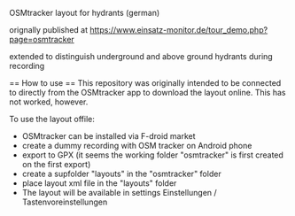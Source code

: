 OSMtracker layout for hydrants (german)

orignally published at https://www.einsatz-monitor.de/tour_demo.php?page=osmtracker

extended to distinguish underground and above ground hydrants during recording

== How to use ==
This repository was originally intended to be connected to directly from the OSMtracker app to download the layout online.
This has not worked, however.

To use the layout offile:
* OSMtracker can be installed via F-droid market
* create a dummy recording with OSM tracker on Android phone
* export to GPX (it seems the working folder "osmtracker" is first created on the first export)
* create a supfolder "layouts" in the "osmtracker" folder
* place layout xml file in the "layouts" folder
* The layout will be available in settings Einstellungen / Tastenvoreinstellungen
